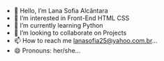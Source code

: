 - 👋 Hello, I’m Lana Sofia Alcântara
- 👀 I’m interested in Front-End HTML CSS
- 🌱 I’m currently learning Python
- 💞️ I’m looking to collaborate on Projects
- 📫 How to reach me lanasofia25@yahoo.com.br...
- 😄 Pronouns: her/she...

<!---
lanalcantara/lanalcantara is a ✨ special ✨ repository because its `README.md` (this file) appears on your GitHub profile.
You can click the Preview link to take a look at your changes.
--->
